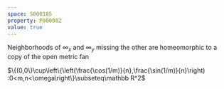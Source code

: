 ```yaml
---
space: S000185
property: P000082
value: true
---
```


Neighborhoods of $\infty_x$ and $\infty_y$ missing the other
are homeomorphic to a copy of the open metric fan

$\{(0,0\}\cup\left\{\left(\frac{\cos(1/m)}{n},\frac{\sin(1/m)}{n}\right)
:0<m,n<\omega\right\}\subseteq\mathbb R^2$
